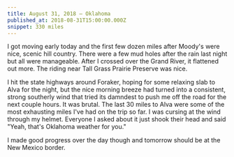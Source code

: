```yaml
---
title: August 31, 2018 — Oklahoma
published_at: 2018-08-31T15:00:00.000Z
snippet: 330 miles
---
```


I got moving early today and the first few dozen miles after Moody's were nice, scenic hill country. There were a few mud holes after the rain last night but all were manageable. After I crossed over the Grand River, it flattened out more. The riding near Tall Grass Prairie Preserve was nice.

<BigLazyImage src="https://s3.amazonaws.com/tat.honkytonk.in/14/IMG_2805.jpg" />
<BigLazyImage src="https://s3.amazonaws.com/tat.honkytonk.in/14/IMG_2808.jpg" />

I hit the state highways around Foraker, hoping for some relaxing slab to Alva for the night, but the nice morning breeze had turned into a consistent, strong southerly wind that tried its damndest to push me off the road for the next couple hours. It was brutal. The last 30 miles to Alva were some of the most exhausting miles I've had on the trip so far. I was cursing at the wind through my helmet. Everyone I asked about it just shook their head and said "Yeah, that's Oklahoma weather for you."

<BigLazyImage src="https://s3.amazonaws.com/tat.honkytonk.in/14/IMG_2817.jpg" />
<BigLazyImage src="https://s3.amazonaws.com/tat.honkytonk.in/14/IMG_2824.jpg" />

I made good progress over the day though and tomorrow should be at the New Mexico border.
